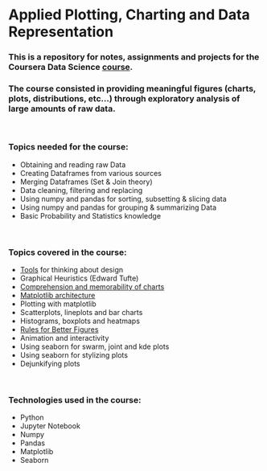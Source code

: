 # Applied Plotting, Charting and Data Representation

<h3>This is a repository for notes, assignments and projects for the Coursera Data Science <a href="https://www.coursera.org/learn/python-plotting">course</a>. </h3>

<h3>The course consisted in providing meaningful figures (charts, plots, distributions, etc...) through exploratory analysis of large amounts of raw data. </h3>
<br>
<h3>Topics needed for the course:</h3>
<ul>
    <li>Obtaining and reading raw Data</li>
    <li>Creating Dataframes from various sources</li>
    <li>Merging Dataframes (Set & Join theory)</li>
    <li>Data cleaning, filtering and replacing</li>
    <li>Using numpy and pandas for sorting, subsetting & slicing data</li>
    <li>Using numpy and pandas for grouping & summarizing Data</li>
    <li>Basic Probability and Statistics knowledge</li>
</ul>
<br>
<h3>Topics covered in the course:</h3>
<ul> 
    <li><a href="https://mooctools.ai.umich.edu/multimeasure/424-visualization-wheel-practice/">Tools</a> for thinking about design</li>
    <li>Graphical Heuristics (Edward Tufte)</li>
    <li><a href="https://www.researchgate.net/publication/221517808_Useful_Junk_The_effects_of_visual_embellishment_on_comprehension_and_memorability_of_charts">Comprehension and memorability of charts</a></li>
    <li><a href="http://www.aosabook.org/en/matplotlib.html">Matplotlib architecture</a></li>
    <li>Plotting with matplotlib</li>
    <li>Scatterplots, lineplots and bar charts </li>
    <li>Histograms, boxplots and heatmaps </li>
    <li><a href="https://journals.plos.org/ploscompbiol/article?id=10.1371/journal.pcbi.1003833">Rules for Better Figures</a></li>
    <li>Animation and interactivity </li>
    <li>Using seaborn for swarm,
     joint and kde plots </li>
    <li>Using seaborn for stylizing plots </li>
    <li>Dejunkifying plots</li>
</ul>
<br>
<h3>Technologies used in the course:</h3>
<ul>
    <li>Python </li>
    <li>Jupyter Notebook</li>
    <li>Numpy</li>
    <li>Pandas</li>
    <li>Matplotlib</li>
    <li>Seaborn</li>
</ul>